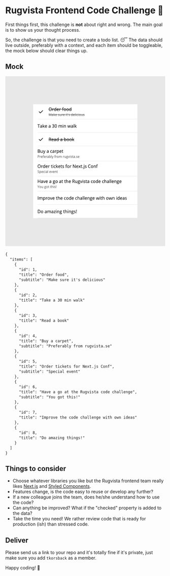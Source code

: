 # Rugvista Frontend Code Challenge :memo:

First things first, this challenge is **not** about right and wrong. The main goal is to show us your thought process.

So, the challenge is that you need to create a todo list. :sleeping: The data should live outside, preferably with a context, and each item should be toggleable, the mock below should clear things up.

## Mock

![Mock](assets/mock.png)

```
{
  "items": [
    {
      "id": 1,
      "title": "Order food",
      "subtitle": "Make sure it's delicious"
    },
    {
      "id": 2,
      "title": "Take a 30 min walk"
    },
    {
      "id": 3,
      "title": "Read a book"
    },
    {
      "id": 4,
      "title": "Buy a carpet",
      "subtitle": "Preferably from rugvista.se"
    },
    {
      "id": 5,
      "title": "Order tickets for Next.js Conf",
      "subtitle": "Special event"
    },
    {
      "id": 6,
      "title": "Have a go at the Rugvista code challenge",
      "subtitle": "You got this!"
    },
    {
      "id": 7,
      "title": "Improve the code challenge with own ideas"
    },
    {
      "id": 8,
      "title": "Do amazing things!"
    }
  ]
}
```

## Things to consider

- Choose whatever libraries you like but the Rugvista frontend team really likes [Next.js](https://nextjs.org/) and [Styled Components](https://styled-components.com/).
- Features change, is the code easy to reuse or develop any further?
- If a new colleague joins the team, does he/she understand how to use the code?
- Can anything be improved? What if the "checked" property is added to the data?
- Take the time you need! We rather review code that is ready for production (ish) than stressed code.

## Deliver

Please send us a link to your repo and it's totally fine if it's private, just make sure you add `tkorsback` as a member.

Happy coding! :wave:
